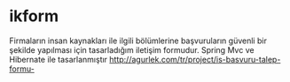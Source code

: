# ikform

Firmaların insan kaynakları ile ilgili bölümlerine başvuruların güvenli bir şekilde yapılması için tasarladığım iletişim formudur. 
Spring Mvc ve Hibernate ile tasarlanmıştır
http://agurlek.com/tr/project/is-basvuru-talep-formu-
